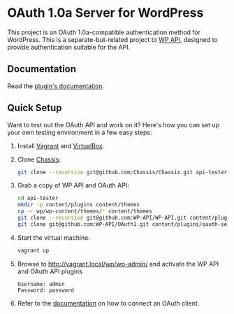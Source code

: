 # OAuth 1.0a Server for WordPress
This project is an OAuth 1.0a-compatible authentication method for WordPress.
This is a separate-but-related project to [WP API][], designed to provide
authentication suitable for the API.

## Documentation

Read the [plugin's documentation][docs].

[docs]: https://github.com/WP-API/OAuth1/tree/master/docs


## Quick Setup

Want to test out the OAuth API and work on it? Here's how you can set up your own
testing environment in a few easy steps:

1. Install [Vagrant](http://vagrantup.com/) and [VirtualBox](https://www.virtualbox.org/).
2. Clone [Chassis](https://github.com/Chassis/Chassis):

   ```bash
   git clone --recursive git@github.com:Chassis/Chassis.git api-tester
   ```

3. Grab a copy of WP API and OAuth API:

   ```bash
   cd api-tester
   mkdir -p content/plugins content/themes
   cp -r wp/wp-content/themes/* content/themes
   git clone --recursive git@github.com:WP-API/WP-API.git content/plugins/json-rest-api
   git clone git@github.com:WP-API/OAuth1.git content/plugins/oauth-server
   ```

4. Start the virtual machine:

   ```bash
   vagrant up
   ```

5. Browse to http://vagrant.local/wp/wp-admin/ and activate the WP API and OAuth
   API plugins

   ```
   Username: admin
   Password: password
   ```

6. Refer to the [documentation][docs] on how to connect an OAuth client.

[WP API]: https://github.com/WP-API/WP-API
